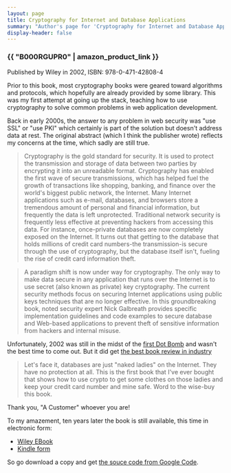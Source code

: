 ```yaml
---
layout: page
title: Cryptography for Internet and Database Applications
summary: "Author's page for 'Cryptography for Internet and Database Applications'.  Published by Wiley in 2002"
display-header: false
---
```


### {{ "B000RGUPR0" | amazon_product_link }} ###

Published by Wiley in 2002, ISBN: 978-0-471-42808-4

Prior to this book, most cryptography books were geared toward
algorithms and protocols, which hopefully are already provided by some
library.  This was my first attempt at going up the stack, teaching
how to use cryptography to solve common problems in web application
development.

Back in early 2000s, the answer to any problem in web security was
"use SSL" or "use PKI" which certainly is part of the solution but
doesn't address data at rest.  The original abstract (which I think
the publisher wrote) reflects my concerns at the time, which sadly are
still true.

> Cryptography is the gold standard for security. It is used to protect
> the transmission and storage of data between two parties by encrypting
> it into an unreadable format. Cryptography has enabled the first wave
> of secure transmissions, which has helped fuel the growth of
> transactions like shopping, banking, and finance over the world's
> biggest public network, the Internet. Many Internet applications such
> as e-mail, databases, and browsers store a tremendous amount of
> personal and financial information, but frequently the data is left
> unprotected. Traditional network security is frequently less effective
> at preventing hackers from accessing this data. For instance,
> once-private databases are now completely exposed on the Internet. It
> turns out that getting to the database that holds millions of credit
> card numbers-the transmission-is secure through the use of
> cryptography, but the database itself isn't, fueling the rise of
> credit card information theft.

> A paradigm shift is now under way for cryptography. The only way to
> make data secure in any application that runs over the Internet is to
> use secret (also known as private) key cryptography. The current
> security methods focus on securing Internet applications using public
> keys techniques that are no longer effective. In this groundbreaking
> book, noted security expert Nick Galbreath provides specific
> implementation guidelines and code examples to secure database and
> Web-based applications to prevent theft of sensitive information from
> hackers and internal misuse.

Unfortunately, 2002 was still in the midst of the [first Dot Bomb](http://en.wikipedia.org/wiki/Dot-com_bubble) and wasn't the best time to come out. But it did get [the best book review in industry](http://www.amazon.com/review/RYSYY45FNNLW0/?_encoding=UTF8&ASIN=B000RGUPR0&camp=1789&creative=390957&linkCode=ur2&nodeID=133140011&store=digital-text&tag=client9-20)

> Let's face it, databases are just "naked ladies" on the
> Internet. They have no protection at all. This is the first book that
> I've ever bought that shows how to use crypto to get some clothes on
> those ladies and keep your credit card number and mine safe. Word to
> the wise-buy this book.

Thank you, "A Customer" whoever you are!

To my amazement, ten years later the book is still available, this time in electronic form:

* [Wiley EBook](http://www.wiley.com/WileyCDA/WileyTitle/productCd-0471428086.html)
* [Kindle form](http://www.amazon.com/gp/product/B000RGUPR0/ref=as_li_tf_tl?ie=UTF8&camp=1789&creative=9325&creativeASIN=B000RGUPR0&linkCode=as2&tag=client9-20)

So go download a copy and get [the souce code from Google Code](http://code.google.com/p/cida/).



